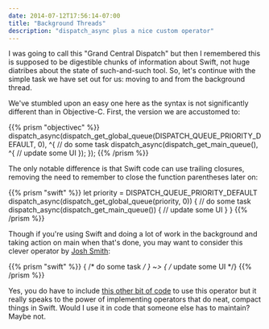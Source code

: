 ```yaml
---
date: 2014-07-12T17:56:14-07:00
title: "Background Threads"
description: "dispatch_async plus a nice custom operator"
---
```

I was going to call this "Grand Central Dispatch" but then I remembered this is supposed to be digestible chunks of information about Swift, not huge diatribes about the state of such-and-such tool. So, let's continue with the simple task we have set out for us: moving to and from the background thread.

We've stumbled upon an easy one here as the syntax is not significantly different than in Objective-C. First, the version we are accustomed to:

{{% prism "objectivec" %}}
dispatch_async(dispatch_get_global_queue(DISPATCH_QUEUE_PRIORITY_DEFAULT, 0), ^{
	// do some task
	dispatch_async(dispatch_get_main_queue(), ^{
		// update some UI
	});
});
{{% /prism %}}

The only notable difference is that Swift code can use trailing closures, removing the need to remember to close the function parentheses later on:

{{% prism "swift" %}}
let priority = DISPATCH_QUEUE_PRIORITY_DEFAULT
dispatch_async(dispatch_get_global_queue(priority, 0)) {
	// do some task
	dispatch_async(dispatch_get_main_queue()) {
		// update some UI
	}
}
{{% /prism %}}

Though if you're using Swift and doing a lot of work in the background and taking action on main when that's done, you may want to consider this clever operator by [Josh Smith](http://ijoshsmith.com):

{{% prism "swift" %}}
{ /* do some task */ } ~> { /* update some UI */}
{{% /prism %}}

Yes, you do have to include [this other bit of code](http://ijoshsmith.com/2014/07/05/custom-threading-operator-in-swift/) to use this operator but it really speaks to the power of implementing operators that do neat, compact things in Swift. Would I use it in code that someone else has to maintain? Maybe not.
